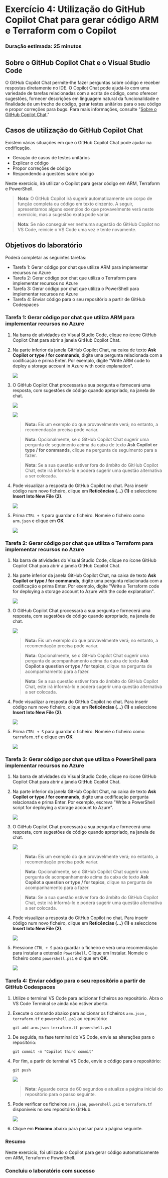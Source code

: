 # Exercício 4: Utilização do GitHub Copilot Chat para gerar código ARM e Terraform com o Copilot

### Duração estimada: 25 minutos

## Sobre o GitHub Copilot Chat e o Visual Studio Code

O GitHub Copilot Chat permite-lhe fazer perguntas sobre código e receber respostas diretamente no IDE. O Copilot Chat pode ajudá-lo com uma variedade de tarefas relacionadas com a ecrita de código, como oferecer sugestões, fornecer descrições em linguagem natural da funcionalidade e finalidade de um trecho de código, gerar testes unitários para o seu código e propor correções para bugs. Para mais informações, consulte "[Sobre o GitHub Copilot Chat](https://docs.github.com/en/copilot/github-copilot-chat/about-github-copilot-chat)."

## Casos de utilização do GitHub Copilot Chat

Existem várias situações em que o GitHub Copilot Chat pode ajudar na codificação.

 - Geração de casos de testes unitários
 - Explicar o código
 - Propor correções de código
 - Respondendo a questões sobre código

Neste exercício, irá utilizar o Copilot para gerar código em ARM, Terraform e PowerShell.

> **Nota**: O GitHub Copilot irá sugerir automaticamente um corpo de função completa ou código em texto cinzento. A seguir, apresentamos alguns exemplos do que provavelmente verá neste exercício, mas a sugestão exata pode variar.

>**Nota**: Se não conseguir ver nenhuma sugestão do GitHub Copilot no VS Code, reinicie o VS Code uma vez e tente novamente.

## Objetivos do laboratório

Poderá completar as seguintes tarefas:

- Tarefa 1: Gerar código por chat que utilize ARM para implementar recursos no Azure
- Tarefa 2: Gerar código por chat que utiliza o Terraform para implementar recursos no Azure
- Tarefa 3: Gerar código por chat que utiliza o PowerShell para implementar recursos no Azure
- Tarefa 4: Enviar código para o seu repositório a partir de GitHub Codespaces

### Tarefa 1: Gerar código por chat que utiliza ARM para implementar recursos no Azure

1. Na barra de atividades do Visual Studio Code, clique no ícone GitHub Copilot Chat para abrir a janela GitHub Copilot Chat.

1. Na parte inferior da janela GitHub Copilot Chat, na caixa de texto **Ask Copilot or type / for commands**, digite uma pergunta relacionada com a codificação e prima Enter. Por exemplo, digite "Write ARM code to deploy a storage account in Azure with code explanation".

   ![](../../media/copilotnew.png)

1. O GitHub Copilot Chat processará a sua pergunta e fornecerá uma resposta, com sugestões de código quando apropriado, na janela de chat.

   ![](../../media/copilotoutput1.png)

   ![](../../media/copilotoutput2.png)

    > **Nota:** Eis um exemplo do que provavelmente verá; no entanto, a recomendação precisa pode variar.

    > **Nota**: Opcionalmente, se o GitHub Copilot Chat sugerir uma pergunta de seguimento acima da caixa de texto **Ask Copilot or type / for commands**, clique na pergunta de seguimento para a fazer.

    > **Nota**: Se a sua questão estiver fora do âmbito do GitHub Copilot Chat, este irá informá-lo e poderá sugerir uma questão alternativa a ser colocada.

1. Pode visualizar a resposta do GitHub Copilot no chat. Para inserir código num novo ficheiro, clique em **Reticências (...)** **(1)** e seleccione **Insert Into New File** **(2)**.

   ![](../../media/copilotnewfile1.png)

1. Prima `CTRL + S` para guardar o ficheiro. Nomeie o ficheiro como `arm.json` e clique em **OK**

   ![](../../media/arm-save.png)

### Tarefa 2: Gerar código por chat que utiliza o Terraform para implementar recursos no Azure

1. Na barra de atividades do Visual Studio Code, clique no ícone GitHub Copilot Chat para abrir a janela GitHub Copilot Chat.

1. Na parte inferior da janela GitHub Copilot Chat, na caixa de texto **Ask Copilot or type / for commands**, digite uma pergunta relacionada com a codificação e prima Enter. Por exemplo, digite "Write a Terraform code for deploying a storage account to Azure with the code explanation".

   ![](../../media/createterraform.png)

1. O GitHub Copilot Chat processará a sua pergunta e fornecerá uma resposta, com sugestões de código quando apropriado, na janela de chat.

   ![](../../media/terraformupdate.png)

    > **Nota:** Eis um exemplo do que provavelmente verá; no entanto, a recomendação precisa pode variar.

    > **Nota**: Opcionalmente, se o GitHub Copilot Chat sugerir uma pergunta de acompanhamento acima da caixa de texto **Ask Copilot a question or type / for topics**, clique na pergunta de acompanhamento para a fazer.

    > **Nota**: Se a sua questão estiver fora do âmbito do GitHub Copilot Chat, este irá informá-lo e poderá sugerir uma questão alternativa a ser colocada.

1. Pode visualizar a resposta do GitHub Copilot no chat. Para inserir código num novo ficheiro, clique em **Reticências (...)** **(1)** e seleccione **Insert Into New File** **(2)**.

   ![](../../media/p7.png)

1. Prima `CTRL + S` para guardar o ficheiro. Nomeie o ficheiro como `terraform.tf` e clique em **OK**

   ![](../../media/terraform-save.png)

### Tarefa 3: Gerar código por chat que utiliza o PowerShell para implementar recursos no Azure

1. Na barra de atividades do Visual Studio Code, clique no ícone GitHub Copilot Chat para abrir a janela GitHub Copilot Chat.

1. Na parte inferior da janela GitHub Copilot Chat, na caixa de texto **Ask Copilot or type / for commands**, digite uma codificação pergunta relacionada e prima Enter. Por exemplo, escreva "Write a PowerShell script for deploying a storage account to Azure".

   ![](../../media/createpowershell.png)

1. O GitHub Copilot Chat processará a sua pergunta e fornecerá uma resposta, com sugestões de código quando apropriado, na janela de chat.

   ![](../../media/poweroutput.png)

    > **Nota:** Eis um exemplo do que provavelmente verá; no entanto, a recomendação precisa pode variar.

    > **Nota**: Opcionalmente, se o GitHub Copilot Chat sugerir uma pergunta de acompanhamento acima da caixa de texto **Ask Copilot a question or type / for topics**, clique na pergunta de acompanhamento para a fazer.

    > **Nota**: Se a sua questão estiver fora do âmbito do GitHub Copilot Chat, este irá informá-lo e poderá sugerir uma questão alternativa a ser colocada.

1. Pode visualizar a resposta do GitHub Copilot no chat. Para inserir código num novo ficheiro, clique em **Reticências (...)** **(1)** e seleccione **Insert Into New File** **(2)**.

   ![](../../media/p8.png)

1. Pressione `CTRL + S` para guardar o ficheiro e verá uma recomendação para instalar a extensão `PowerShell`. Clique em Instalar. Nomeie o ficheiro como `powershell.ps1` e clique em **OK**.

   ![](../../media/ps-save.png)

### Tarefa 4: Enviar código para o seu repositório a partir de GitHub Codespaces

1. Utilize o terminal VS Code para adicionar ficheiros ao repositório. Abra o VS Code Terminal se ainda não estiver aberto.

1. Execute o comando abaixo para adicionar os ficheiros `arm.json` , `terraform.tf` e `powershell.ps1` ao repositório:

    ```
    git add arm.json terraform.tf powershell.ps1
    ```

1. De seguida, na fase terminal do VS Code, envie as alterações para o repositório:

    ```
    git commit -m "Copilot third commit"
    ```

1. Por fim, a partir do terminal VS Code, envie o código para o repositório:

    ```
    git push
    ```

   ![](../../media/ex-4-push5.png)

   >**Nota**: Aguarde cerca de 60 segundos e atualize a página inicial do repositório para o passo seguinte.

1. Pode verificar os ficheiros `arm.json`, `powershell.ps1` e `terraform.tf` disponíveis no seu repositório GitHub.

   ![](../../media/ex-4-github5.png)

1. Clique em **Próximo** abaixo para passar para a página seguinte.

### Resumo

Neste exercício, foi utilizado o Copilot para gerar código automaticamente em ARM, Terraform e PowerShell.

### Concluiu o laboratório com sucesso

